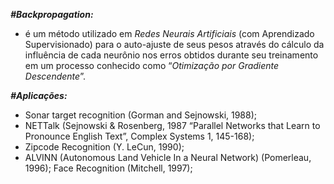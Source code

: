 ***#Backpropagation:***
* é um método utilizado em _Redes Neurais Artificiais_ (com Aprendizado Supervisionado) 
para o auto-ajuste de seus pesos através do cálculo da influência de cada neurônio nos erros obtidos durante seu treinamento em um processo conhecido como “_Otimização por Gradiente Descendente_”.

***#Aplicações:***
* Sonar target recognition (Gorman and Sejnowski, 1988);
* NETTalk (Sejnowski & Rosenberg, 1987 “Parallel Networks that Learn to Pronounce English Text”, Complex Systems 1, 145-168);
* Zipcode Recognition (Y. LeCun, 1990);
* ALVINN (Autonomous Land Vehicle In a Neural Network) (Pomerleau, 1996);
Face Recognition (Mitchell, 1997);
